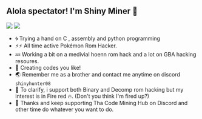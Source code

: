 ## Alola spectator! I'm Shiny Miner 👋
![](https://komarev.com/ghpvc/?username=shiny-miner&color=blueviolet)
![](https://img.shields.io/github/followers/Shiny-Miner?style=flat&logo=Appveyor&logoColor=Violet&logoSize=Auto&labelColor=Abcdef)
- 🌀 Trying a hand on C , assembly and python programming
- ⚡⚡ All time active Pokémon Rom Hacker. 
- 💤 Working a bit on a medivial hoenn rom hack and a lot on GBA hacking resoures.
- 💐 Creating codes you like!
- 🌏 Remember me as a brother and contact me anytime on discord ``shinyhunter08``
- 🌙 To clarify, i support both Binary and Decomp rom hacking but my interest is in Fire red 🔥. (Don't you think I'm fired up?)
- 🙌 Thanks and keep supporting Tha Code Mining Hub on Discord and other time do whatever you want to do.
